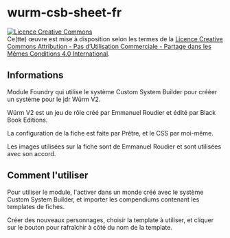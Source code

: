 # wurm-csb-sheet-fr
<a rel="license" href="http://creativecommons.org/licenses/by-nc-sa/4.0/"><img alt="Licence Creative Commons" style="border-width:0" src="https://i.creativecommons.org/l/by-nc-sa/4.0/88x31.png" /></a><br />Ce(tte) œuvre est mise à disposition selon les termes de la <a rel="license" href="http://creativecommons.org/licenses/by-nc-sa/4.0/">Licence Creative Commons Attribution - Pas d’Utilisation Commerciale - Partage dans les Mêmes Conditions 4.0 International</a>.

## Informations

Module Foundry qui utilise le système Custom System Builder pour crééer un système pour le jdr Würm V2.

Würm V2 est un jeu de rôle créé par Emmanuel Roudier et édité par Black Book Editions.

La configuration de la fiche est faite par Prêtre, et le CSS par moi-même.

Les images utilisées sur la fiche sont de Emmanuel Roudier et sont utilisées avec son accord.

## Comment l'utiliser

Pour utiliser le module, l'activer dans un monde créé avec le système Custom System Builder, et importer les compendiums contenant les templates de fiches.

Créer des nouveaux personnages, choisir la template à utiliser, et cliquer sur le bouton pour rafraîchir à côté du nom de la template.
